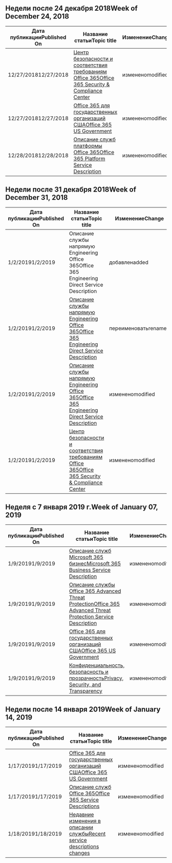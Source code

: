 <!-- This file is generated automatically each week. Changes made to this file will be overwritten.-->




## <a name="week-of-december-24-2018"></a><span data-ttu-id="a6bce-101">Недели после 24 декабря 2018</span><span class="sxs-lookup"><span data-stu-id="a6bce-101">Week of December 24, 2018</span></span>


| <span data-ttu-id="a6bce-102">Дата публикации</span><span class="sxs-lookup"><span data-stu-id="a6bce-102">Published On</span></span> |<span data-ttu-id="a6bce-103">Название статьи</span><span class="sxs-lookup"><span data-stu-id="a6bce-103">Topic title</span></span> | <span data-ttu-id="a6bce-104">Изменение</span><span class="sxs-lookup"><span data-stu-id="a6bce-104">Change</span></span> |
|------|------------|--------|
| <span data-ttu-id="a6bce-105">12/27/2018</span><span class="sxs-lookup"><span data-stu-id="a6bce-105">12/27/2018</span></span> | [<span data-ttu-id="a6bce-106">Центр безопасности и соответствия требованиям Office 365</span><span class="sxs-lookup"><span data-stu-id="a6bce-106">Office 365 Security & Compliance Center</span></span>](/Office365/ServiceDescriptions/office-365-platform-service-description/office-365-securitycompliance-center) | <span data-ttu-id="a6bce-107">изменено</span><span class="sxs-lookup"><span data-stu-id="a6bce-107">modified</span></span> |
| <span data-ttu-id="a6bce-108">12/27/2018</span><span class="sxs-lookup"><span data-stu-id="a6bce-108">12/27/2018</span></span> | [<span data-ttu-id="a6bce-109">Office 365 для государственных организаций США</span><span class="sxs-lookup"><span data-stu-id="a6bce-109">Office 365 US Government</span></span>](/Office365/ServiceDescriptions/office-365-platform-service-description/office-365-us-government/office-365-us-government) | <span data-ttu-id="a6bce-110">изменено</span><span class="sxs-lookup"><span data-stu-id="a6bce-110">modified</span></span> |
| <span data-ttu-id="a6bce-111">12/28/2018</span><span class="sxs-lookup"><span data-stu-id="a6bce-111">12/28/2018</span></span> | [<span data-ttu-id="a6bce-112">Описание служб платформы Office 365</span><span class="sxs-lookup"><span data-stu-id="a6bce-112">Office 365 Platform Service Description</span></span>](/Office365/ServiceDescriptions/office-365-platform-service-description/office-365-platform-service-description) | <span data-ttu-id="a6bce-113">изменено</span><span class="sxs-lookup"><span data-stu-id="a6bce-113">modified</span></span> |


## <a name="week-of-december-31-2018"></a><span data-ttu-id="a6bce-114">Недели после 31 декабря 2018</span><span class="sxs-lookup"><span data-stu-id="a6bce-114">Week of December 31, 2018</span></span>


| <span data-ttu-id="a6bce-115">Дата публикации</span><span class="sxs-lookup"><span data-stu-id="a6bce-115">Published On</span></span> |<span data-ttu-id="a6bce-116">Название статьи</span><span class="sxs-lookup"><span data-stu-id="a6bce-116">Topic title</span></span> | <span data-ttu-id="a6bce-117">Изменение</span><span class="sxs-lookup"><span data-stu-id="a6bce-117">Change</span></span> |
|------|------------|--------|
| <span data-ttu-id="a6bce-118">1/2/2019</span><span class="sxs-lookup"><span data-stu-id="a6bce-118">1/2/2019</span></span> | <span data-ttu-id="a6bce-119">Описание службы напрямую Engineering Office 365</span><span class="sxs-lookup"><span data-stu-id="a6bce-119">Office 365 Engineering Direct Service Description</span></span> | <span data-ttu-id="a6bce-120">добавлен</span><span class="sxs-lookup"><span data-stu-id="a6bce-120">added</span></span> |
| <span data-ttu-id="a6bce-121">1/2/2019</span><span class="sxs-lookup"><span data-stu-id="a6bce-121">1/2/2019</span></span> | [<span data-ttu-id="a6bce-122">Описание службы напрямую Engineering Office 365</span><span class="sxs-lookup"><span data-stu-id="a6bce-122">Office 365 Engineering Direct Service Description</span></span>](/Office365/ServiceDescriptions/office-365-engineering-direct-service-description) | <span data-ttu-id="a6bce-123">переименовать</span><span class="sxs-lookup"><span data-stu-id="a6bce-123">renamed</span></span> |
| <span data-ttu-id="a6bce-124">1/2/2019</span><span class="sxs-lookup"><span data-stu-id="a6bce-124">1/2/2019</span></span> | [<span data-ttu-id="a6bce-125">Описание службы напрямую Engineering Office 365</span><span class="sxs-lookup"><span data-stu-id="a6bce-125">Office 365 Engineering Direct Service Description</span></span>](/Office365/ServiceDescriptions/office-365-engineering-direct-service-description) | <span data-ttu-id="a6bce-126">изменено</span><span class="sxs-lookup"><span data-stu-id="a6bce-126">modified</span></span> |
| <span data-ttu-id="a6bce-127">1/2/2019</span><span class="sxs-lookup"><span data-stu-id="a6bce-127">1/2/2019</span></span> | [<span data-ttu-id="a6bce-128">Центр безопасности и соответствия требованиям Office 365</span><span class="sxs-lookup"><span data-stu-id="a6bce-128">Office 365 Security & Compliance Center</span></span>](/Office365/ServiceDescriptions/office-365-platform-service-description/office-365-securitycompliance-center) | <span data-ttu-id="a6bce-129">изменено</span><span class="sxs-lookup"><span data-stu-id="a6bce-129">modified</span></span> |


## <a name="week-of-january-07-2019"></a><span data-ttu-id="a6bce-130">Неделя с 7 января 2019 г.</span><span class="sxs-lookup"><span data-stu-id="a6bce-130">Week of January 07, 2019</span></span>


| <span data-ttu-id="a6bce-131">Дата публикации</span><span class="sxs-lookup"><span data-stu-id="a6bce-131">Published On</span></span> |<span data-ttu-id="a6bce-132">Название статьи</span><span class="sxs-lookup"><span data-stu-id="a6bce-132">Topic title</span></span> | <span data-ttu-id="a6bce-133">Изменение</span><span class="sxs-lookup"><span data-stu-id="a6bce-133">Change</span></span> |
|------|------------|--------|
| <span data-ttu-id="a6bce-134">1/9/2019</span><span class="sxs-lookup"><span data-stu-id="a6bce-134">1/9/2019</span></span> | [<span data-ttu-id="a6bce-135">Описание служб Microsoft 365 бизнес</span><span class="sxs-lookup"><span data-stu-id="a6bce-135">Microsoft 365 Business Service Description</span></span>](/Office365/ServiceDescriptions/microsoft-365-business-service-description) | <span data-ttu-id="a6bce-136">изменено</span><span class="sxs-lookup"><span data-stu-id="a6bce-136">modified</span></span> |
| <span data-ttu-id="a6bce-137">1/9/2019</span><span class="sxs-lookup"><span data-stu-id="a6bce-137">1/9/2019</span></span> | [<span data-ttu-id="a6bce-138">Описание службы Office 365 Advanced Threat Protection</span><span class="sxs-lookup"><span data-stu-id="a6bce-138">Office 365 Advanced Threat Protection Service Description</span></span>](/Office365/ServiceDescriptions/office-365-advanced-threat-protection-service-description) | <span data-ttu-id="a6bce-139">изменено</span><span class="sxs-lookup"><span data-stu-id="a6bce-139">modified</span></span> |
| <span data-ttu-id="a6bce-140">1/9/2019</span><span class="sxs-lookup"><span data-stu-id="a6bce-140">1/9/2019</span></span> | [<span data-ttu-id="a6bce-141">Office 365 для государственных организаций США</span><span class="sxs-lookup"><span data-stu-id="a6bce-141">Office 365 US Government</span></span>](/Office365/ServiceDescriptions/office-365-platform-service-description/office-365-us-government/office-365-us-government) | <span data-ttu-id="a6bce-142">изменено</span><span class="sxs-lookup"><span data-stu-id="a6bce-142">modified</span></span> |
| <span data-ttu-id="a6bce-143">1/9/2019</span><span class="sxs-lookup"><span data-stu-id="a6bce-143">1/9/2019</span></span> | [<span data-ttu-id="a6bce-144">Конфиденциальность, безопасность и прозрачность</span><span class="sxs-lookup"><span data-stu-id="a6bce-144">Privacy, Security, and Transparency</span></span>](/Office365/ServiceDescriptions/office-365-platform-service-description/privacy-security-and-transparency) | <span data-ttu-id="a6bce-145">изменено</span><span class="sxs-lookup"><span data-stu-id="a6bce-145">modified</span></span> |


## <a name="week-of-january-14-2019"></a><span data-ttu-id="a6bce-146">Недели после 14 января 2019</span><span class="sxs-lookup"><span data-stu-id="a6bce-146">Week of January 14, 2019</span></span>


| <span data-ttu-id="a6bce-147">Дата публикации</span><span class="sxs-lookup"><span data-stu-id="a6bce-147">Published On</span></span> |<span data-ttu-id="a6bce-148">Название статьи</span><span class="sxs-lookup"><span data-stu-id="a6bce-148">Topic title</span></span> | <span data-ttu-id="a6bce-149">Изменение</span><span class="sxs-lookup"><span data-stu-id="a6bce-149">Change</span></span> |
|------|------------|--------|
| <span data-ttu-id="a6bce-150">1/17/2019</span><span class="sxs-lookup"><span data-stu-id="a6bce-150">1/17/2019</span></span> | [<span data-ttu-id="a6bce-151">Office 365 для государственных организаций США</span><span class="sxs-lookup"><span data-stu-id="a6bce-151">Office 365 US Government</span></span>](/Office365/ServiceDescriptions/office-365-platform-service-description/office-365-us-government/office-365-us-government) | <span data-ttu-id="a6bce-152">изменено</span><span class="sxs-lookup"><span data-stu-id="a6bce-152">modified</span></span> |
| <span data-ttu-id="a6bce-153">1/17/2019</span><span class="sxs-lookup"><span data-stu-id="a6bce-153">1/17/2019</span></span> | [<span data-ttu-id="a6bce-154">Описание служб Office 365</span><span class="sxs-lookup"><span data-stu-id="a6bce-154">Office 365 Service Descriptions </span></span>](/Office365/ServiceDescriptions/office-365-service-descriptions-technet-library) | <span data-ttu-id="a6bce-155">изменено</span><span class="sxs-lookup"><span data-stu-id="a6bce-155">modified</span></span> |
| <span data-ttu-id="a6bce-156">1/18/2019</span><span class="sxs-lookup"><span data-stu-id="a6bce-156">1/18/2019</span></span> | [<span data-ttu-id="a6bce-157">Недавние изменения в описании службы</span><span class="sxs-lookup"><span data-stu-id="a6bce-157">Recent service descriptions changes</span></span>](/Office365/ServiceDescriptions/recent-service-descriptions-changes) | <span data-ttu-id="a6bce-158">изменено</span><span class="sxs-lookup"><span data-stu-id="a6bce-158">modified</span></span> |
